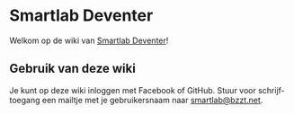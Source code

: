 <!-- TITLE: Smartlab Deventer -->

# Smartlab Deventer
Welkom op de wiki van [Smartlab Deventer](https://smartlabdeventer.nl)! 

## Gebruik van deze wiki
Je kunt op deze wiki inloggen met Facebook of GitHub. Stuur voor schrijf-toegang een mailtje met je gebruikersnaam naar [smartlab@bzzt.net](mailto:smartlab@bzzt.net).